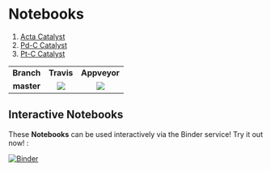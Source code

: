 # Notebooks

1. [Acta Catalyst](https://nbviewer.jupyter.org/github/ECSIM/dbfc-dataset/blob/master/Notebooks/Acta%20Catalyst.ipynb)
2. [Pd-C Catalyst](https://nbviewer.jupyter.org/github/ECSIM/dbfc-dataset/blob/master/Notebooks/Pd-C%20Catalyst.ipynb)
3. [Pt-C Catalyst](https://nbviewer.jupyter.org/github/ECSIM/dbfc-dataset/blob/master/Notebooks/Pt-C%20Catalyst.ipynb)


<table style="border-collapse: collapse;">
	<tr>
		<td align="center"><b>Branch</b></td>
		<td align="center"><b>Travis</b></td>
		<td align="center"><b>Appveyor</b></td>
	</tr>
	<tr>
		<td align="center"><b>master</b></td>
		<td align="center"><a href="https://travis-ci.org/ECSIM/dbfc-dataset"><img src="https://travis-ci.org/ECSIM/dbfc-dataset.svg?branch=master"></a></td>
		<td align="center"><a href="https://ci.appveyor.com/project/sepandhaghighi/dbfc-dataset"><img src="https://ci.appveyor.com/api/projects/status/?svg=true"></a></td>
</table>

## Interactive Notebooks

These **Notebooks** can be used interactively via the Binder service! Try it out now! :

[![Binder](https://mybinder.org/badge_logo.svg)](https://mybinder.org/v2/gh/ECSIM/dbfc-dataset/master)